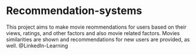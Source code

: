 # Recommendation-systems 
This project aims to make movie reommendations for users based on their views, ratings, and other factors and also movie related factors.
Movies similarities are shown and recommendations for new users are provided, as well.
@LinkedIn-Learning

